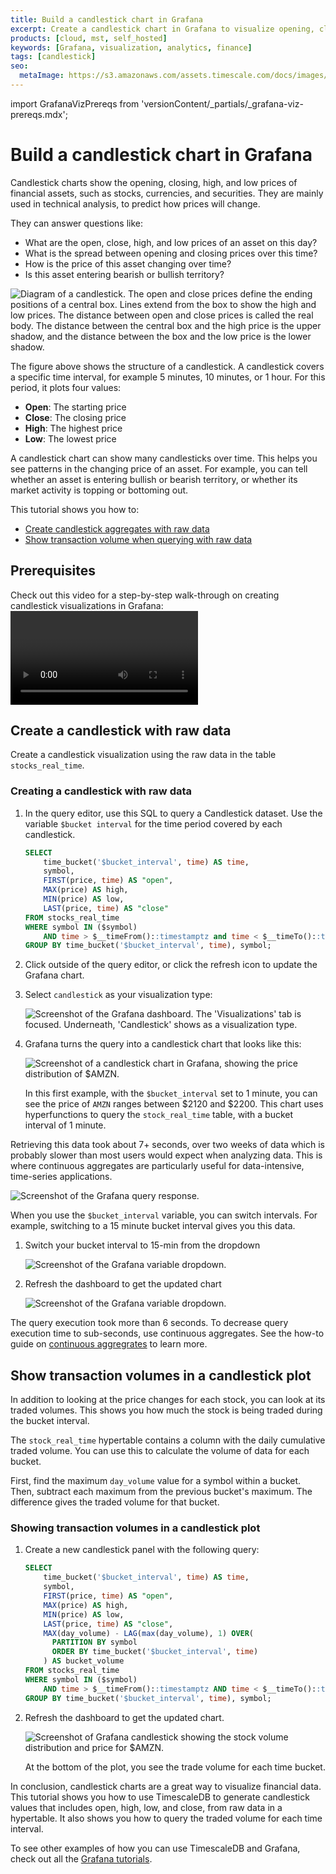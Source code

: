 ```yaml
---
title: Build a candlestick chart in Grafana
excerpt: Create a candlestick chart in Grafana to visualize opening, closing, high, and low prices of financial assets
products: [cloud, mst, self_hosted]
keywords: [Grafana, visualization, analytics, finance]
tags: [candlestick]
seo:
  metaImage: https://s3.amazonaws.com/assets.timescale.com/docs/images/meta-images/meta-image-grafana-candlestick.png
---
```


import GrafanaVizPrereqs from 'versionContent/_partials/_grafana-viz-prereqs.mdx';

# Build a candlestick chart in Grafana

Candlestick charts show the opening, closing, high, and low prices
of financial assets, such as stocks, currencies, and securities.
They are mainly used in technical analysis, to predict how prices will change.

They can answer questions like:

*   What are the open, close, high, and low prices of an asset on this day?
*   What is the spread between opening and closing prices over this time?
*   How is the price of this asset changing over time?
*   Is this asset entering bearish or bullish territory?

<img class="main-content__illustration" src="https://assets.timescale.com/docs/images/tutorials/visualizations/candlestick/candlestick_fig.png" alt="Diagram of a candlestick. The open and close prices define the ending positions of a central box. Lines extend from the box to show the high and low prices. The distance between open and close prices is called the real body. The distance between the central box and the high price is the upper shadow, and the distance between the box and the low price is the lower shadow."/>

The figure above shows the structure of a candlestick. A candlestick covers a
specific time interval, for example 5 minutes, 10 minutes, or 1 hour. For this
period, it plots four values:

*   **Open**: The starting price
*   **Close**: The closing price
*   **High**: The highest price
*   **Low**: The lowest price

A candlestick chart can show many candlesticks over time. This helps you see
patterns in the changing price of an asset. For example, you can tell whether an
asset is entering bullish or bearish territory, or whether its market activity is
topping or bottoming out.

This tutorial shows you how to:

*   [Create candlestick aggregates with raw data](#create-a-candlestick-with-raw-data)
*   [Show transaction volume when querying with raw data](#show-transaction-volumes-in-a-candlestick-plot)

## Prerequisites

<GrafanaVizPrereqs />

Check out this video for a step-by-step walk-through on creating
candlestick visualizations in Grafana:
<Video url="https://www.youtube-nocookie.com/embed/08CydeL9lIk"/>

## Create a candlestick with raw data

Create a candlestick visualization using the raw data in the table `stocks_real_time`.

<Procedure>

### Creating a candlestick with raw data

  1.  In the query editor, use this SQL to query a Candlestick dataset. Use the variable `$bucket interval`
      for the time period covered by each candlestick.

      ```sql
      SELECT
          time_bucket('$bucket_interval', time) AS time,
          symbol,
          FIRST(price, time) AS "open",
          MAX(price) AS high,
          MIN(price) AS low,
          LAST(price, time) AS "close"
      FROM stocks_real_time
      WHERE symbol IN ($symbol)
          AND time > $__timeFrom()::timestamptz and time < $__timeTo()::timestamptz
      GROUP BY time_bucket('$bucket_interval', time), symbol;
      ```

  1.  Click outside of the query editor, or click the refresh icon to
      update the Grafana chart.

  1.  Select `candlestick` as your visualization type:

       <img class="main-content__illustration" src="https://s3.amazonaws.com/assets.timescale.com/docs/images/tutorials/visualizations/candlestick/candlestick_visualization.png" alt="Screenshot of the Grafana dashboard. The 'Visualizations' tab is focused. Underneath, 'Candlestick' shows as a visualization type."/>

  1.  Grafana turns the query into a candlestick chart that
      looks like this:

       <img class="main-content__illustration" src="https://assets.timescale.com/docs/images/tutorials/visualizations/candlestick/1_min.png" alt="Screenshot of a candlestick chart in Grafana, showing the price distribution of $AMZN."/>

       In this first example, with the `$bucket_interval` set to 1 minute, you
       can see the price of `AMZN` ranges between $2120 and $2200. This chart uses
       hyperfunctions to query the `stock_real_time` table, with a bucket
       interval of 1 minute.

</Procedure>

Retrieving this data took about 7+ seconds, over two weeks of data which is
probably slower than most users would expect when analyzing data. This is where
continuous aggregates are particularly useful for data-intensive, time-series
applications.

<img class="main-content__illustration" src="https://s3.amazonaws.com/assets.timescale.com/docs/images/tutorials/visualizations/candlestick/raw_data_exec_time.png" alt="Screenshot of the Grafana query response."/>

<Procedure>

  When you use the `$bucket_interval` variable, you can switch intervals. For
  example, switching to a 15 minute bucket interval gives you this data.

  1.  Switch your bucket interval to 15-min from the dropdown

      <img class="main-content__illustration" src="https://s3.amazonaws.com/assets.timescale.com/docs/images/tutorials/visualizations/candlestick/timebucket_dropdown.png" alt="Screenshot of the Grafana variable dropdown."/>

  1.  Refresh the dashboard to get the updated chart

      <img class="main-content__illustration" src="https://assets.timescale.com/docs/images/tutorials/visualizations/candlestick/15_min.png" alt="Screenshot of the Grafana variable dropdown."/>

The query execution took more than 6 seconds. To decrease query execution time to sub-seconds, use continuous aggregates. See the how-to guide on [continuous aggregrates][continuous-aggregrate] to learn more.

</Procedure>

## Show transaction volumes in a candlestick plot

In addition to looking at the price changes for each stock, you can look at its
traded volumes. This shows you how much the stock is being traded during the
bucket interval.

The `stock_real_time` hypertable contains a column with the daily cumulative
traded volume. You can use this to calculate the volume of data for each bucket.

First, find the maximum `day_volume` value for a symbol within a bucket.
Then, subtract each maximum from the previous bucket's maximum. The
difference gives the traded volume for that bucket.

<Procedure>

### Showing transaction volumes in a candlestick plot

1.  Create a new candlestick panel with the following query:

    ```sql
    SELECT
        time_bucket('$bucket_interval', time) AS time,
        symbol,
        FIRST(price, time) AS "open",
        MAX(price) AS high,
        MIN(price) AS low,
        LAST(price, time) AS "close",
        MAX(day_volume) - LAG(max(day_volume), 1) OVER(
          PARTITION BY symbol
          ORDER BY time_bucket('$bucket_interval', time)
        ) AS bucket_volume
    FROM stocks_real_time
    WHERE symbol IN ($symbol)
        AND time > $__timeFrom()::timestamptz AND time < $__timeTo()::timestamptz
    GROUP BY time_bucket('$bucket_interval', time), symbol;
    ```

1.  Refresh the dashboard to get the updated chart.

     <img class="main-content__illustration" src="https://s3.amazonaws.com/assets.timescale.com/docs/images/tutorials/visualizations/candlestick/volume_Distribution.png" alt="Screenshot of Grafana candlestick showing the stock volume distribution and price for $AMZN."/>

    At the bottom of the plot, you see the trade volume for each time bucket.

</Procedure>

In conclusion, candlestick charts are a great way to visualize financial data.
This tutorial shows you how to use TimescaleDB to generate candlestick values
that includes open, high, low, and close, from raw data in a hypertable. It also
shows you how to query the traded volume for each time interval.

To see other examples of how you can use TimescaleDB and Grafana, check out
all the [Grafana tutorials][grafana-tutorials].

[continuous-aggregrate]: /tutorials/:currentVersion:/financial-tick-data/
[grafana-tutorials]: /tutorials/:currentVersion:/grafana/
